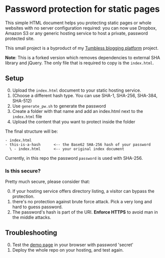 # Password protection for static pages

This simple HTML document helps you protecting static pages or whole websites with no server configuration required: you can now use Dropbox, Amazon S3 or any generic hosting service to host a private, password protected site.

This small project is a byproduct of my [Tumbless blogging platform](https://github.com/matteobrusa/Tumbless) project.

**Note**: This is a forked version which removes dependencies to external SHA library and jQuery. The only file that is required to copy is the `index.html`.

## Setup

0. Upload the `index.html` document to your static hosting service.
0. (Choose a different hash type. You can use SHA-1, SHA-256, SHA-384, SHA-512)
0. Use `generate_pw.sh` to generate the password
0. Create a folder with that name and add an index.html next to the `index.html` file
0. Upload the content that you want to protect inside the folder

The final structure will be:

```
- index.html
- this-is-a-hash      <-- the Base62 SHA-256 hash of your password               
  \ - index.html      <-- your original index document
```

Currently, in this repo the password `password` is used with SHA-256.

### Is this secure?
Pretty much secure, please consider that:

0. If your hosting service offers directory listing, a visitor can bypass the protection.
1. there's no protection against brute force attack. Pick a very long and hard to guess password. 
2. The password's hash is part of the URI. __Enforce HTTPS__ to avoid man in the middle attacks.

## Troubleshooting

0. Test the [demo page](http://matteobrusa.github.io/Password-protection-for-static-pages/) in your browser with password 'secret'
0. Deploy the whole repo on your hosting, and test again.
